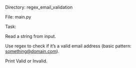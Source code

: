 Directory: regex_email_validation

File: main.py

Task:

Read a string from input.

Use regex to check if it’s a valid email address (basic pattern: something@domain.com).

Print Valid or Invalid.
